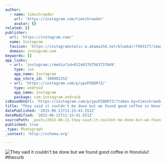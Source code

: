 ```yaml
---
author:
  - name: timschraeder
    url: 'https://instagram.com/timschraeder'
    avatar: {}
related: []
publisher:
  url: 'https://instagram.com/'
  name: Instagram
  favicon: 'https://instagramstatic-a.akamaihd.net/bluebar/f493177/images/ico/favicon.ico'
  domain: instagram.com
keywords: []
app_links:
  - url: 'instagram://media?id=912463767563737049'
    type: ios
    app_name: Instagram
    app_store_id: '389801252'
  - url: 'https://instagram.com/p/ypuPZQDRfZ/'
    type: android
    app_name: Instagram
    package: com.instagram.android
isBasedOnUrl: 'https://instagram.com/p/ypuPZQDRfZ/?taken-by=timschraeder'
title: "They said it couldn't be done but we found good coffee in Honolulu! #thecurb"
datePublished: '2015-06-21T11:15:41.551Z'
dateModified: '2015-06-21T11:15:41.551Z'
sourcePath: _posts/2015-06-21-they-said-it-couldnt-be-done-but-we-found-good-coffee-in-ho.md
published: true
_type: Photograph
_context: 'http://schema.org'

---
```

![They said it couldn't be done but we found good coffee in Honolulu&excl; &num;thecurb](https://igcdn-photos-g-a.akamaihd.net/hphotos-ak-xpa1/t51.2885-15/10949020_1614730825413350_594591813_n.jpg)